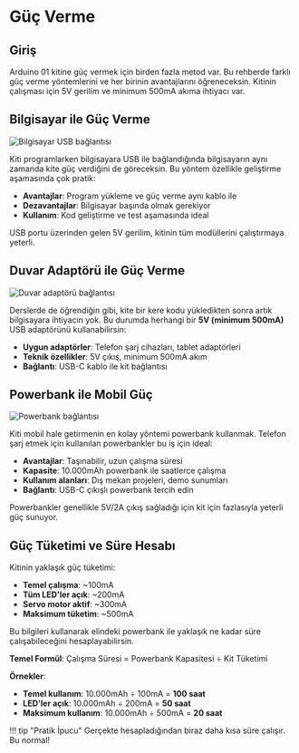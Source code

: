 # Güç Verme

## Giriş

Arduino 01 kitine güç vermek için birden fazla metod var. Bu rehberde farklı güç verme yöntemlerini ve her birinin avantajlarını öğreneceksin. Kitinin çalışması için 5V gerilim ve minimum 500mA akıma ihtiyacı var.

## Bilgisayar ile Güç Verme

<img src="../images/power/power1.png" alt="Bilgisayar USB bağlantısı">

Kiti programlarken bilgisayara USB ile bağlandığında bilgisayarın aynı zamanda kite güç verdiğini de göreceksin. Bu yöntem özellikle geliştirme aşamasında çok pratik:

- **Avantajlar**: Program yükleme ve güç verme aynı kablo ile
- **Dezavantajlar**: Bilgisayar başında olmak gerekiyor
- **Kullanım**: Kod geliştirme ve test aşamasında ideal

USB portu üzerinden gelen 5V gerilim, kitinin tüm modüllerini çalıştırmaya yeterli.

## Duvar Adaptörü ile Güç Verme

<img src="../images/power/power2.png" alt="Duvar adaptörü bağlantısı">

Derslerde de öğrendiğin gibi, kite bir kere kodu yükledikten sonra artık bilgisayara ihtiyacın yok. Bu durumda herhangi bir **5V (minimum 500mA)** USB adaptörünü kullanabilirsin:

- **Uygun adaptörler**: Telefon şarj cihazları, tablet adaptörleri
- **Teknik özellikler**: 5V çıkış, minimum 500mA akım
- **Bağlantı**: USB-C kablo ile kit bağlantısı

## Powerbank ile Mobil Güç

<img src="../images/power/power3.png" alt="Powerbank bağlantısı">

Kiti mobil hale getirmenin en kolay yöntemi powerbank kullanmak. Telefon şarj etmek için kullanılan powerbankler bu iş için ideal:

- **Avantajlar**: Taşınabilir, uzun çalışma süresi
- **Kapasite**: 10.000mAh powerbank ile saatlerce çalışma
- **Kullanım alanları**: Dış mekan projeleri, demo sunumları
- **Bağlantı**: USB-C çıkışlı powerbank tercih edin

Powerbankler genellikle 5V/2A çıkış sağladığı için kit için fazlasıyla yeterli güç sunuyor.

## Güç Tüketimi ve Süre Hesabı

Kitinin yaklaşık güç tüketimi:

- **Temel çalışma**: ~100mA
- **Tüm LED'ler açık**: ~200mA  
- **Servo motor aktif**: ~300mA
- **Maksimum tüketim**: ~500mA

Bu bilgileri kullanarak elindeki powerbank ile yaklaşık ne kadar süre çalışabileceğini hesaplayabilirsin.

**Temel Formül**: Çalışma Süresi = Powerbank Kapasitesi ÷ Kit Tüketimi

**Örnekler**:

- **Temel kullanım**: 10.000mAh ÷ 100mA = **100 saat**
- **LED'ler açık**: 10.000mAh ÷ 200mA = **50 saat** 
- **Maksimum kullanım**: 10.000mAh ÷ 500mA = **20 saat**

!!! tip "Pratik İpucu"
    Gerçekte hesapladığından biraz daha kısa süre çalışır. Bu normal!